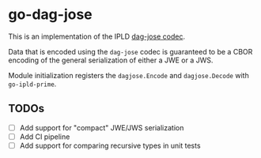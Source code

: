 # go-dag-jose

This is an implementation of the IPLD [dag-jose codec](https://ipld.io/specs/codecs/dag-jose/spec/).

Data that is encoded using the `dag-jose` codec is guaranteed to be a CBOR encoding of the general serialization of
either a JWE or a JWS.

Module initialization registers the `dagjose.Encode` and `dagjose.Decode` with `go-ipld-prime`.

## TODOs

- [ ] Add support for "compact" JWE/JWS serialization
- [ ] Add CI pipeline
- [ ] Add support for comparing recursive types in unit tests